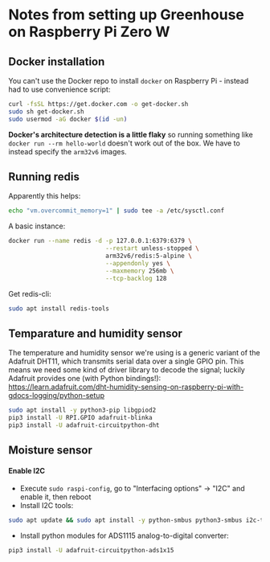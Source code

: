 # Notes from setting up Greenhouse on Raspberry Pi Zero W

## Docker installation

You can't use the Docker repo to install `docker` on Raspberry Pi - instead had to use convenience script:

```bash
curl -fsSL https://get.docker.com -o get-docker.sh
sudo sh get-docker.sh
sudo usermod -aG docker $(id -un)
```

**Docker's architecture detection is a little flaky** so running something like `docker run --rm hello-world` doesn't work out of the box. We have to instead specify the `arm32v6` images.

## Running redis

Apparently this helps:

```bash
echo "vm.overcommit_memory=1" | sudo tee -a /etc/sysctl.conf
```

A basic instance:

```bash
docker run --name redis -d -p 127.0.0.1:6379:6379 \
                           --restart unless-stopped \
                           arm32v6/redis:5-alpine \
                           --appendonly yes \
                           --maxmemory 256mb \
                           --tcp-backlog 128
```

Get redis-cli:

```bash
sudo apt install redis-tools
```

## Temparature and humidity sensor

The temperature and humidity sensor we're using is a generic variant of the Adafruit DHT11, which transmits serial data over a single GPIO pin. This means we need some kind of driver library to decode the signal; luckily Adafruit provides one (with Python bindings!): https://learn.adafruit.com/dht-humidity-sensing-on-raspberry-pi-with-gdocs-logging/python-setup

```bash
sudo apt install -y python3-pip libgpiod2
pip3 install -U RPI.GPIO adafruit-blinka 
pip3 install -U adafruit-circuitpython-dht
``` 

## Moisture sensor

#### Enable I2C

- Execute `sudo raspi-config`, go to "Interfacing options" -> "I2C" and enable it, then reboot
- Install I2C tools:

```bash
sudo apt update && sudo apt install -y python-smbus python3-smbus i2c-tools
```

- Install python modules for ADS1115 analog-to-digital converter:

```bash
pip3 install -U adafruit-circuitpython-ads1x15
```
